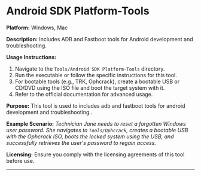 # Android SDK Platform-Tools

**Platform:** Windows, Mac

**Description:**
Includes ADB and Fastboot tools for Android development and troubleshooting.

**Usage Instructions:**
1. Navigate to the `Tools/Android SDK Platform-Tools` directory.
2. Run the executable or follow the specific instructions for this tool.
3. For bootable tools (e.g., TRK, Ophcrack), create a bootable USB or CD/DVD using the ISO file and boot the target system with it.
4. Refer to the official documentation for advanced usage.

**Purpose:**
This tool is used to includes adb and fastboot tools for android development and troubleshooting..

**Example Scenario:**
*Technician Jane needs to reset a forgotten Windows user password. She navigates to `Tools/Ophcrack`, creates a bootable USB with the Ophcrack ISO, boots the locked system using the USB, and successfully retrieves the user's password to regain access.*

**Licensing:**
Ensure you comply with the licensing agreements of this tool before use.

---